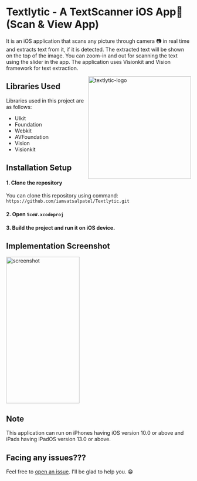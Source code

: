 # Textlytic - A TextScanner iOS App📱(Scan & View App)
It is an iOS application that scans any picture through camera 📷 in real time and extracts text from it, if it is detected. The extracted text will be shown on the top of the image. You can zoom-in and out for scanning the text using the slider in the app. The application uses Visionkit and Vision framework for text extraction.

<img align="right" height=280 alt="textlytic-logo" src="https://user-images.githubusercontent.com/61371035/140656275-75dd1261-af08-4fdb-83f4-49915bb14f6d.jpeg"/>

## Libraries Used
Libraries used in this project are as follows:
- UIkit
- Foundation
- Webkit
- AVFoundation
- Vision
- Visionkit

## Installation Setup
#### 1. Clone the repository
You can clone this repository using command: ``https://github.com/iamvatsalpatel/Textlytic.git``

#### 2. Open ``SceW.xcodeproj``

#### 3. Build the project and run it on iOS device.

## Implementation Screenshot
<img align="centre" height=400 width=200 alt="screenshot" src="https://user-images.githubusercontent.com/61371035/140656489-f3fe06f4-daf1-4e71-b449-8f874a747f59.jpeg"/>

## Note
This application can run on iPhones having iOS version 10.0 or above and iPads having iPadOS version 13.0 or above. 

## Facing any issues???
Feel free to [open an issue](https://github.com/iamvatsalpatel/Textlytic/issues/new?assignees=&labels=Query&title=Query). I'll be glad to help you. 😁


